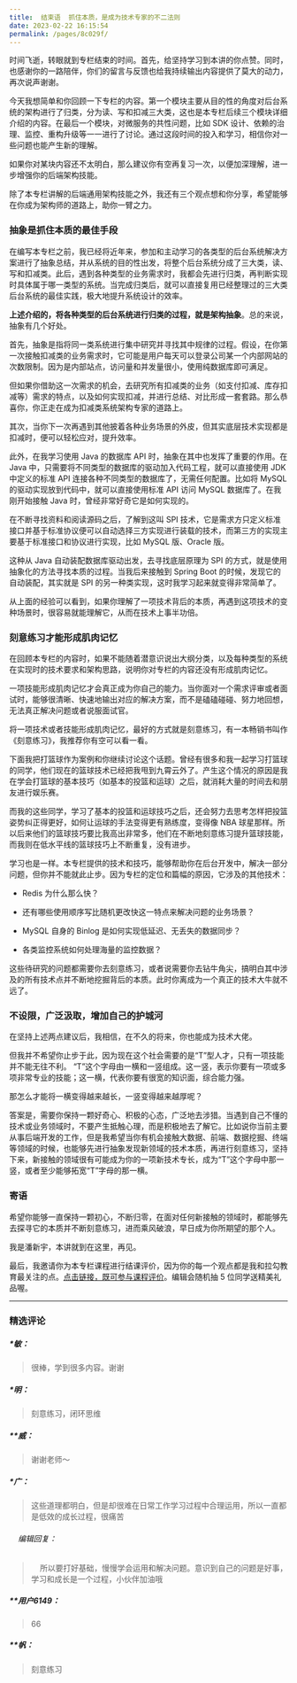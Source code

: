 ```yaml
---
title:  结束语  抓住本质，是成为技术专家的不二法则
date: 2023-02-22 16:15:54
permalink: /pages/8c029f/
---
```

<p data-nodeid="360736">时间飞逝，转眼就到专栏结束的时间。首先，给坚持学习到本讲的你点赞。同时，也感谢你的一路陪伴，你们的留言与反馈也给我持续输出内容提供了莫大的动力，再次说声谢谢。</p>
<p data-nodeid="360737">今天我想简单和你回顾一下专栏的内容。第一个模块主要从目的性的角度对后台系统的架构进行了归类，分为读、写和扣减三大类，这也是本专栏后续三个模块详细介绍的内容。在最后一个模块，对微服务的共性问题，比如 SDK 设计、依赖的治理、监控、重构升级等一一进行了讨论。通过这段时间的投入和学习，相信你对一些问题也能产生新的理解。</p>
<p data-nodeid="360738">如果你对某块内容还不太明白，那么建议你有空再复习一次，以便加深理解，进一步增强你的后端架构技能。</p>
<p data-nodeid="360739">除了本专栏讲解的后端通用架构技能之外，我还有三个观点想和你分享，希望能够在你成为架构师的道路上，助你一臂之力。</p>
<h3 data-nodeid="360740">抽象是抓住本质的最佳手段</h3>
<p data-nodeid="360741">在编写本专栏之前，我已经将近年来，参加和主动学习的各类型的后台系统解决方案进行了抽象总结，并从系统的目的性出发，将整个后台系统分成了三大类，读、写和扣减类。此后，遇到各种类型的业务需求时，我都会先进行归类，再判断实现时具体属于哪一类型的系统。当完成归类后，就可以直接复用已经整理过的三大类后台系统的最佳实践，极大地提升系统设计的效率。</p>
<p data-nodeid="360742"><strong data-nodeid="360789">上述介绍的，将各种类型的后台系统进行归类的过程，就是架构抽象</strong>。总的来说，抽象有几个好处。</p>
<p data-nodeid="360743">首先，抽象是指将同一类系统进行集中研究并寻找其中规律的过程。假设，在你第一次接触扣减类的业务需求时，它可能是用户每天可以登录公司某一个内部网站的次数限制。因为是内部站点，访问量和并发量很小，使用纯数据库即可满足。</p>
<p data-nodeid="360744">但如果你借助这一次需求的机会，去研究所有扣减类的业务（如支付扣减、库存扣减等）需求的特点，以及如何实现扣减，并进行总结、对比形成一套套路。那么恭喜你，你正走在成为扣减类系统架构专家的道路上。</p>
<p data-nodeid="360745">其次，当你下一次再遇到其他披着各种业务场景的外皮，但其实底层技术实现都是扣减时，便可以轻松应对，提升效率。</p>
<p data-nodeid="360746">此外，在我学习使用 Java 的数据库 API 时，抽象在其中也发挥了重要的作用。在 Java 中，只需要将不同类型的数据库的驱动加入代码工程，就可以直接使用 JDK 中定义的标准 API 连接各种不同类型的数据库了，无需任何配置。比如将 MySQL 的驱动实现放到代码中，就可以直接使用标准 API 访问 MySQL 数据库了。在我刚开始接触 Java 时，曾经非常好奇它是如何实现的。</p>
<p data-nodeid="360747">在不断寻找资料和阅读源码之后，了解到这叫 SPI 技术，它是需求方只定义标准接口并基于标准协议便可以自动选择三方实现进行装载的技术，而第三方的实现主要基于标准接口和协议进行实现，比如 MySQL 版、Oracle 版。</p>
<p data-nodeid="360748">这种从 Java 自动装配数据库驱动出发，去寻找底层原理为 SPI 的方式，就是使用抽象化的方法寻找本质的过程。当我后来接触到 Spring Boot 的时候，发现它的自动装配，其实就是 SPI 的另一种类实现，这时我学习起来就变得非常简单了。</p>
<p data-nodeid="360749">从上面的经验可以看到，如果你理解了一项技术背后的本质，再遇到这项技术的变种场景时，很容易就能理解它，从而在技术上事半功倍。</p>
<h3 data-nodeid="361166">刻意练习才能形成肌肉记忆</h3>


<p data-nodeid="360752">在回顾本专栏的内容时，如果不能随着潜意识说出大纲分类，以及每种类型的系统在实现时的技术要求和架构思路，说明你对专栏的内容还没有形成肌肉记忆。</p>
<p data-nodeid="360753">一项技能形成肌肉记忆才会真正成为你自己的能力。当你面对一个需求评审或者面试时，能够很清晰、快速地输出对应的解决方案，而不是磕磕碰碰、努力地回想，无法真正解决问题或者说服面试官。</p>
<p data-nodeid="360754">将一项技术或者技能形成肌肉记忆，最好的方式就是刻意练习，有一本畅销书叫作《刻意练习》，我推荐你有空可以看一看。</p>
<p data-nodeid="360755">下面我把打篮球作为案例和你继续讨论这个话题。曾经有很多和我一起学习打篮球的同学，他们现在的篮球技术已经把我甩到九霄云外了。产生这个情况的原因是我在学会打篮球的基本技巧（如基本的投篮和运球）之后，就消耗大量的时间去和朋友进行娱乐赛。</p>
<p data-nodeid="360756">而我的这些同学，学习了基本的投篮和运球技巧之后，还会努力去思考怎样把投篮姿势纠正得更好，如何让运球的手法变得更有熟练度，变得像 NBA 球星那样。所以后来他们的篮球技巧要比我高出非常多，他们在不断地刻意练习提升篮球技能，而我则在低水平线的篮球技巧上不断重复，没有进步。</p>
<p data-nodeid="360757">学习也是一样。本专栏提供的技术和技巧，能够帮助你在后台开发中，解决一部分问题，但你并不能就此止步。因为专栏的定位和篇幅的原因，它涉及的其他技术：</p>
<ul data-nodeid="360758">
<li data-nodeid="360759">
<p data-nodeid="360760">Redis 为什么那么快？</p>
</li>
<li data-nodeid="360761">
<p data-nodeid="360762">还有哪些使用顺序写比随机更改快这一特点来解决问题的业务场景？</p>
</li>
<li data-nodeid="360763">
<p data-nodeid="360764">MySQL 自身的 Binlog 是如何实现低延迟、无丢失的数据同步？</p>
</li>
<li data-nodeid="360765">
<p data-nodeid="360766">各类监控系统如何处理海量的监控数据？</p>
</li>
</ul>
<p data-nodeid="360767">这些待研究的问题都需要你去刻意练习，或者说需要你去钻牛角尖，搞明白其中涉及的所有技术点并不断地挖掘背后的本质。此时你离成为一个真正的技术大牛就不远了。</p>
<h3 data-nodeid="360768">不设限，广泛汲取，增加自己的护城河</h3>
<p data-nodeid="360769">在坚持上述两点建议后，我相信，在不久的将来，你也能成为技术大佬。</p>
<p data-nodeid="360770">但我并不希望你止步于此，因为现在这个社会需要的是“T”型人才，只有一项技能并不能无往不利。 “T”这个字母由一横和一竖组成。这一竖，表示你要有一项或多项非常专业的技能；这一横，代表你要有很宽的知识面，综合能力强。</p>
<p data-nodeid="360771">那怎么才能将一横变得越来越长，一竖变得越来越厚呢？</p>
<p data-nodeid="360772">答案是，需要你保持一颗好奇心、积极的心态，广泛地去涉猎。当遇到自己不懂的技术或业务领域时，不要产生抵触心理，而是积极地去了解它。比如说你当前主要从事后端开发的工作，但是我希望当你有机会接触大数据、前端、数据挖掘、终端等领域的时候，也能够先进行抽象发现新领域的技术本质，再进行刻意练习，坚持下来，新接触的领域很有可能成为你的一项新技术专长，成为“T”这个字母中那一竖，或者至少能够拓宽“T”字母的那一横。</p>
<h3 data-nodeid="360773">寄语</h3>
<p data-nodeid="360774">希望你能够一直保持一颗初心，不断归零，在面对任何新接触的领域时，都能够先去探寻它的本质并不断刻意练习，进而乘风破浪，早日成为你所期望的那个人。</p>
<p data-nodeid="360775">我是潘新宇，本讲就到在这里，再见。</p>
<p data-nodeid="360776">最后，我邀请你为本专栏课程进行结课评价，因为你的每一个观点都是我和拉勾教育最关注的点。<a href="https://wj.qq.com/s2/8233676/bf1c/?fileGuid=xxQTRXtVcqtHK6j8" data-nodeid="360820">点击链接，既可参与课程评价</a>。编辑会随机抽 5 位同学送精美礼品喔。</p>

---

### 精选评论

##### *敏：
> 很棒，学到很多内容。谢谢

##### *明：
> 刻意练习，闭环思维

##### **威：
> 谢谢老师～

##### *广：
> 这些道理都明白，但是却很难在日常工作学习过程中合理运用，所以一直都是低效的成长过程，很痛苦

 ###### &nbsp;&nbsp;&nbsp; 编辑回复：
> &nbsp;&nbsp;&nbsp; 所以要打好基础，慢慢学会运用和解决问题。意识到自己的问题是好事，学习和成长是一个过程，小伙伴加油哦

##### **用户6149：
> 66

##### **帆：
> 刻意练习

